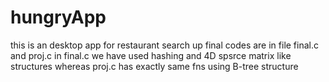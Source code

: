 # hungryApp
this is an desktop app for restaurant search up
final codes are in file final.c and proj.c
in final.c we have used hashing and 4D spsrce matrix like structures whereas proj.c has exactly same fns using B-tree structure
